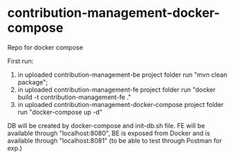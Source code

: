 # contribution-management-docker-compose
Repo for docker compose

First run:

1. in uploaded contribution-management-be project folder run "mvn clean package";
2. in uploaded contribution-management-fe project folder run "docker build -t contribution-management-fe ."
3. in uploaded contribution-management-docker-compose project folder run "docker-compose up -d"

DB will be created by docker-compose and init-db.sh file.
FE will be available through "localhost:8080", BE is exposed from Docker and is available through "localhost:8081" (to be able to test through Postman for exp.)